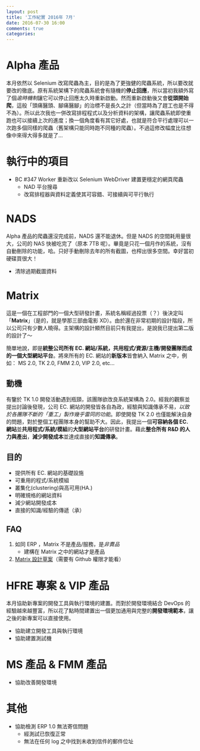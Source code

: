 ```yaml
---
layout: post
title: '工作紀實 2016年 7月'
date: 2016-07-30 16:00
comments: true
categories: 
---
```

# Alpha 產品

本月依然以 Selenium 改寫爬蟲為主，目的是為了更強健的爬蟲系統，所以要改就要改的徹底。原有系統架構下的爬蟲系統會有隨機的**停止回應**，所以當初我額外寫了個*逾時機制*讓它可以停止回應太久時重新啟動。然而重新啟動後又會**從頭開始爬**，這般「頭痛醫頭、腳痛醫腳」的治標不是長久之計（但當時為了趕工也是不得不為）。所以此次我也一併改寫排程程式以及分析資料的架構，讓爬蟲系統即使重跑也可以接續上次的進度；換一個角度看有其它好處，也就是符合平行處理可以一次跑多個同樣的爬蟲（舊架構只能同時跑不同種的爬蟲）。不過這修改幅度比往想像中來得大得多就是了...

# 執行中的項目

* BC #347 Worker 重新改以 Selenium WebDriver 建置更穩定的網頁爬蟲
    + NAD 平台搜尋
    + 改寫排程器與資料定義使其可容錯、可接續與可平行執行
    
# NADS

Alpha 產品的爬蟲還沒完成前，NADS 還不能退休。但是 NADS 的空間耗用量很大，公司的 NAS 快被吃完了（原本 7TB 呢）。畢竟是只花一個月作的系統，沒有自動刪除的功能，哈。只好手動刪除去年的所有截圖，也榨出很多空間。幸好當初硬碟買很大！

* 清除過期截圖資料

# Matrix

這是一個在工程部門的一個大型研發計畫，系統名稱經過投票（？）後決定叫「**Matrix**」（是的，就是學那三部曲電影 XD）。由於還在非常初期的設計階段，所以公司只有少數人曉得。主架構的設計顯然目前只有我提出，是說我已提出第二版的設計了～

簡單地說，即是**統整公司所有 EC. 網站/系統，共用程式/資源/主機/開發團隊而成的一個大型網站平台**。將來所有的 EC. 網站的**新版本**皆會納入 Matrix 之中，例如： MS 2.0, TK 2.0, FMM 2.0, VIP 2.0, etc...

## 動機

有鑒於 TK 1.0 開發活動遇到瓶頸，該團隊欲改良系統架構為 2.0。經我的觀察並提出討論後發現，公司 EC. 網站的開發皆各自為政，經驗與知識傳承不易，*以致於各團隊不斷的「重工」製作幾乎雷同的功能*。即使開發 TK 2.0 也僅能解決自身的問題，對於整個工程團隊本身的幫助不大。因此，我提出一個**可容納各個 EC. 網站**並**共用程式/系統/模組**的**大型網站平台**的研發計畫。藉此**整合所有 R&D 的人力與產出**，**減少開發成本**並達成直接的**知識傳承**。

## 目的

* 提供所有 EC. 網站的基礎設施
* 可重用的程式/系統模組
* 叢集化(clustering)與高可用(HA.)
* 明確規格的網站資料
* 減少網站開發成本
* 直接的知識/經驗的傳遞（承）

## FAQ

1. 如同 ERP ，Matrix 不是產品/服務，是*非賣品*
    + 建構在 Matrix 之中的網站才是產品
1. [Matrix 設計草案](https://github.com/flashaim/whitebook/wiki/matrix_draft)（需要有 Github 權限才能看）

# HFRE 專案 & VIP 產品

本月協助新專案的開發工具與執行環境的建置。而對於開發環境結合 DevOps 的經驗越來越豐富，所以花了點時間建置出一個更加通用與完整的**開發環境範本**，讓之後的新專案可以直接使用。

* 協助建立開發工具與執行環境
* 協助建置測試機

# MS 產品 & FMM 產品

* 協助改善開發環境

# 其他

* 協助檢測 ERP 1.0 無法寄信問題
    + 經測試已恢復正常
    + 無法在任何 log 之中找到未收到信件的郵件位址
